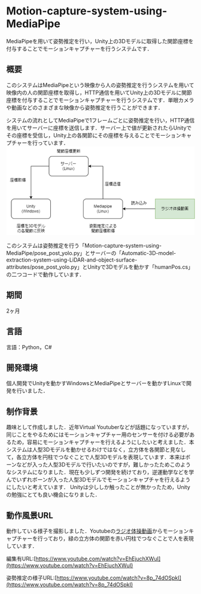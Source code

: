 # Motion-capture-system-using-MediaPipe

MediaPipeを用いて姿勢推定を行い，Unity上の3Dモデルに取得した関節座標を付与することでモーションキャプチャーを行うシステムです．

## 概要

このシステムはMediaPipeという映像から人の姿勢推定を行うシステムを用いて映像内の人の関節座標を取得し，HTTP通信を用いてUnity上の3Dモデルに関節座標を付与することでモーションキャプチャーを行うシステムです．単眼カメラや動画などのさまざまな映像から姿勢推定を行うことができます．


システムの流れとしてMediaPipeで1フレームごとに姿勢推定を行い，HTTP通信を用いてサーバーに座標を送信します．サーバー上で値が更新されたらUnityでその座標を受信し，Unity上の各関節にその座標を与えることでモーションキャプチャーを行っています．
![エラー](image/abstract.png)

このシステムは姿勢推定を行う「Motion-capture-system-using-MediaPipe/pose_post_yolo.py」とサーバーの「Automatic-3D-model-extraction-system-using-LiDAR-and-object-surface-attributes/pose_post_yolo.py」とUnityで3Dモデルを動かす「humanPos.cs」の二つコードで動作しています．

## 期間
2ヶ月

## 言語
言語：Python，C#

## 開発環境
個人開発でUnityを動かすWindowsとMediaPipeとサーバーを動かすLinuxで開発を行いました．

## 制作背景
趣味として作成しました．近年Virtual Youtuberなどが話題になっていますが，同じことをやるためにはモーションキャプチャー用のセンサーを付ける必要があるため，容易にモーションキャプチャーを行えるようにしたいと考えました．本システムは人型3Dモデルを動かせるわけではなく，立方体を各関節と見なして，各立方体を円柱でつなぐことで人型3Dモデルを表現しています．本来はボーンなどが入った人型3Dモデルで行いたいのですが，難しかったためこのようなシステムになりました．現在も少しずつ開発を続けており，逆運動学などを学んでいずれボーンが入った人型3Dモデルでモーションキャプチャを行えるようにしたいと考えています．
Unityは少ししか触ったことが無かったため，Unityの勉強にとても良い機会になりました．

## 動作風景URL
動作している様子を撮影しました．Youtubeの[ラジオ体操動画](https://www.youtube.com/watch?v=yQ7Oo9IUN7s)からモーションキャプチャーを行っており，緑の立方体の関節を赤い円柱でつなぐことで人を表現しています．

編集有URL:[https://www.youtube.com/watch?v=EhEjuchXWuI](https://www.youtube.com/watch?v=EhEjuchXWuI)

姿勢推定の様子URL:[https://www.youtube.com/watch?v=8p_74dOSpkI](https://www.youtube.com/watch?v=8p_74dOSpkI)
